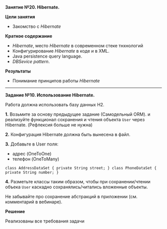 **Занятие №20. Hibernate.**

**Цели занятия**
- Закомство с _Hibernate_

**Краткое содержание**<br>
- _Hibernate_, место _Hibernate_ в современном стеке тнхнологий
- Конфигурирование _Hibernate_ в коде и в XML.
- Java persistence query language.
- _DBSevice pattern_.

**Результаты**
- Понимание принципов работы _Hibernate_

---

**Задание №10. Использование Hibernate.**

Работа должна использовать базу данных H2.

**1.** Возьмите за основу предыдущее задание (Самодельный ORM).
и реализуйте функционал сохранения и чтения объекта `User` через Hibernate.
(Рефлексия больше не нужна)

**2.** Конфигурация Hibernate должна быть вынесена в файл.

**3.** Добавьте в User поля:
- адрес (OneToOne)
- телефон (OneToMany)

`class AddressDataSet {
private String street;
}
class PhoneDataSet {
private String number;
}`

**4.** Разметьте классы таким образом, чтобы при сохранении/чтении объека `User` каскадно сохранялись/читались вложенные
объекты.

Не забывайте про сохранение абстракций в приложении (см. комментарий в вебинаре).

**Решение**

Реализованы все требования задачи